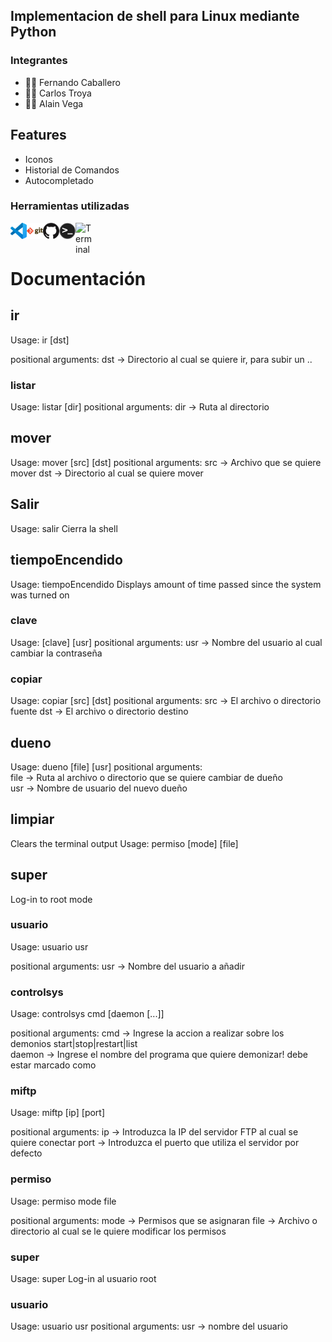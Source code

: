 
## Implementacion de shell para Linux mediante Python
### Integrantes
- 🙋‍♂️ Fernando Caballero
- 🙋‍♂️ Carlos Troya
- 🙋‍♂️ Alain Vega
## Features
 - Iconos
 - Historial de Comandos
 - Autocompletado

### Herramientas utilizadas
<img align="left" alt="Visual Studio Code" width="26px" src="https://raw.githubusercontent.com/github/explore/80688e429a7d4ef2fca1e82350fe8e3517d3494d/topics/visual-studio-code/visual-studio-code.png" />
<img align="left" alt="Git" width="26px" src="https://raw.githubusercontent.com/github/explore/80688e429a7d4ef2fca1e82350fe8e3517d3494d/topics/git/git.png" />
<img align="left" alt="GitHub" width="26px" src="https://raw.githubusercontent.com/github/explore/78df643247d429f6cc873026c0622819ad797942/topics/github/github.png" />
<img align="left" alt="Terminal" width="26px" src="https://raw.githubusercontent.com/github/explore/80688e429a7d4ef2fca1e82350fe8e3517d3494d/topics/terminal/terminal.png" />
<img align="left" alt="Terminal" width="26px" src="https://i.pinimg.com/736x/2f/9c/11/2f9c11f9e55efbf1791f12c06d60729b.jpg" />
<br />
<br />

# Documentación
## ir
Usage: ir [dst]

positional arguments:
  dst    ->     Directorio al cual se quiere ir, para subir un ..
### listar
Usage: listar [dir]
positional arguments:
  dir    ->     Ruta al directorio

## mover
Usage: mover [src] [dst]
positional arguments: 
  src     ->    Archivo que se quiere mover
  dst     ->    Directorio al cual se quiere mover

## Salir 
Usage: salir
Cierra la shell

## tiempoEncendido
Usage: tiempoEncendido
Displays amount of time passed since the system was turned on

### clave
Usage: [clave] [usr]
positional arguments:
  usr     ->     Nombre del usuario al cual cambiar la contraseña
### copiar
Usage: copiar [src] [dst]
positional arguments:
  src    ->     El archivo o directorio fuente
  dst     ->    El archivo o directorio destino

## dueno
Usage: dueno [file] [usr]
positional arguments: <br />
  file    ->    Ruta al archivo o directorio que se quiere cambiar de dueño <br />
  usr     ->    Nombre de usuario del nuevo dueño

## limpiar
Clears the terminal output
Usage: permiso  [mode] [file]
## super 
Log-in to root mode

### usuario
Usage: usuario usr

positional arguments:
  usr     ->    Nombre del usuario a añadir

### controlsys
Usage: controlsys  cmd [daemon [...]]

positional arguments:
  cmd    ->     Ingrese la accion a realizar sobre los demonios start|stop|restart|list <br />
  daemon  ->    Ingrese el nombre del programa que quiere demonizar! debe estar marcado como 
  
### miftp
Usage: miftp [ip] [port]

positional arguments:
  ip     ->     Introduzca la IP del servidor FTP al cual se quiere conectar
  port    ->    Introduzca el puerto que utiliza el servidor por defecto

### permiso
Usage: permiso mode file

positional arguments: 
  mode   ->     Permisos que se asignaran 
  file   ->     Archivo o directorio al cual se le quiere modificar los permisos
### super
Usage: super
Log-in al usuario root
### usuario
Usage: usuario  usr
positional arguments:
  usr    ->     nombre del usuario
